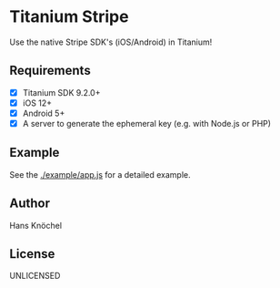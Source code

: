 # Titanium Stripe

Use the native Stripe SDK's (iOS/Android) in Titanium!

## Requirements

- [x] Titanium SDK 9.2.0+
- [x] iOS 12+
- [x] Android 5+
- [x] A server to generate the ephemeral key (e.g. with Node.js or PHP)

## Example

See the [./example/app.js](app.js) for a detailed example.

## Author

Hans Knöchel

## License

UNLICENSED 
